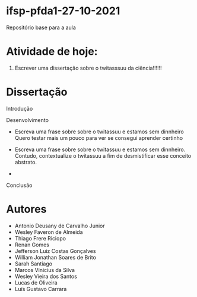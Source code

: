 # ifsp-pfda1-27-10-2021
Repositório base para a aula


# Atividade de hoje:

1. Escrever uma dissertação sobre o twitasssuu da ciência!!!!!!


# Dissertação

Introdução


Desenvolvimento

- Escreva uma frase sobre sobre o twitassuu e estamos sem dinnheiro
Quero testar mais um pouco para ver se consegui aprender certinho

- Escreva uma frase sobre sobre o twitassuu e estamos sem dinnheiro. Contudo, contextualize o twitassuu a fim de desmistificar esse conceito abstrato.

-

Conclusão

# Autores

- Antonio Deusany de Carvalho Junior
- Wesley Faveron de Almeida
- Thiago Frere Riciopo
- Renan Gomes
- Jefferson Luiz Costas Gonçalves
- William Jonathan Soares de Brito
- Sarah Santiago
- Marcos Vinicius da Silva
- Wesley Vieira dos Santos
- Lucas de Oliveira
- Luís Gustavo Carrara